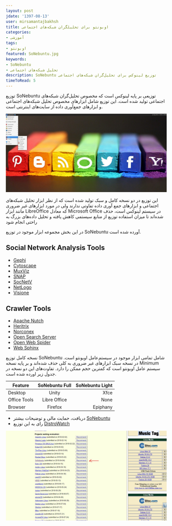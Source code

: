 ```yaml
---
layout: post  
jdate: '1397-08-13'
user: mirsamantajbakhsh
title: اوبونتو برای تحلیلگران شبکه‌های اجتماعی
categories:
- آموزشی
tags:
- اوبونتو
featured: SoNebuntu.jpg  
keywords:
- SoNebuntu
- تحلیل شبکه‌های اجتماعی
description: SoNebuntu توزیع لینوکس برای تحلیل‌گران شبکه‌های اجتماعی
timeToRead: 5
---
```


توزیع SoNebuntu توزیعی بر پایه لینوکس است که مخصوص تحلیل‌گران شبکه‌های اجتماعی تولید شده است. این توزیع شامل ابزارهای مخصوص تحلیل شبکه‌های اجتماعی و ابزارهای جمع‌آوری داده از سایت‌های اینترنتی است.

![SoNebuntu](/images/SoNebuntu.jpg)

این توزیع در دو نسخه کامل و سبک تولید شده است که از نظر ابزار تحلیل شبکه‌های اجتماعی و ابزارهای جمع آوری داده تفاوتی ندارند ولی در مورد ابزارهای غیر ضروری مانند ابزار LibreOffice که معادل Microsoft Office در سیستم لینوکس است، حذف شده‌اند تا میزان استفاده توزیع از منابع سیستمی کاهش یافته و تحلیل داده‌های بزرگ به راحتی انجام شود

در این بخش مجموعه ابزار موجود در توزیع SoNebuntu آورده شده است.

## Social Network Analysis Tools
- [Gephi](https://www.gephi.org)
-   [Cytoscape](http://www.cytoscape.org/)
-   [MuxViz](http://muxviz.net/)
-   [SNAP](http://snap.stanford.edu/)
-   [SocNetV](http://socnetv.sourceforge.net/)
-   [NetLogo](https://ccl.northwestern.edu/netlogo/)
-   [Visione](http://www.visone.info/)
## Crawler Tools
-   [Apache Nutch](http://nutch.apache.org/)
-   [Heritrix](https://github.com/internetarchive/heritrix3)
-   [Norconex](https://www.norconex.com/)
-   [Open Search Server](http://www.opensearchserver.com/)
-   [Open Web Spider](http://www.openwebspider.org/)
-   [Web Sphinx](https://www.cs.cmu.edu/~rcm/websphinx/)

نسخه کامل توزیع SoNebuntu شامل تمامی ابزار موجود در سیستم‌عامل اوبونتو است. در نسخه سبک ابزارهای غیر ضروری به کلی حذف شده‌اند و بر پایه نسخه Minimum سیستم عامل اوبونتو است که کمترین حجم ممکن را دارد. تفاوت‌های این دو نسخه در جدول زیر اورده شده است.

| Feature| SoNebuntu Full           | SoNebuntu Light|
| ------------- |:-------------:| -----:|
| Desktop      | Unity| Xfce|
| Office Tools      | Libre Office|   None|
| Browser | Firefox      |    Epiphany|

- دربافت، حمایت مالی و توضیحات بیشتر [SoNebuntu](https://sonebuntu.com)
- رای به این توزیع [DistroWatch](https://distrowatch.com/dwres.php?resource=faq)

![SoNebuntu](/images/DistroWatch.jpg)

